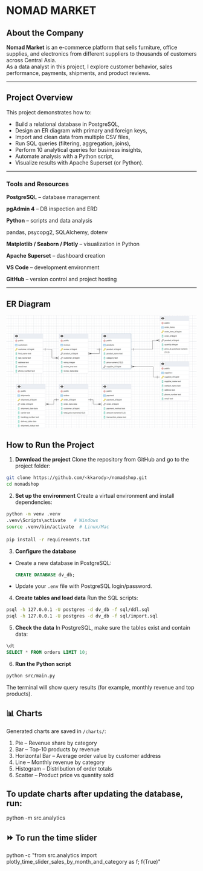 # NOMAD MARKET

## About the Company
**Nomad Market** is an e-commerce platform that sells furniture, office supplies, and electronics from different suppliers to thousands of customers across Central Asia.  
As a data analyst in this project, I explore customer behavior, sales performance, payments, shipments, and product reviews.

---

## Project Overview
This project demonstrates how to:
- Build a relational database in PostgreSQL,
- Design an ER diagram with primary and foreign keys,
- Import and clean data from multiple CSV files,
- Run SQL queries (filtering, aggregation, joins),
- Perform 10 analytical queries for business insights,
- Automate analysis with a Python script,
- Visualize results with Apache Superset (or Python).

---
### Tools and Resources

**PostgreSQ**L – database management

**pgAdmin 4** – DB inspection and ERD

**Python** – scripts and data analysis

pandas, psycopg2, SQLAlchemy, dotenv

**Matplotlib / Seaborn / Plotly** – visualization in Python

**Apache Superset** – dashboard creation

**VS Code** – development environment

**GitHub** – version control and project hosting

---

##  ER Diagram
![ERD](img/erd.jpg)

## How to Run the Project

1. **Download the project**
   Clone the repository from GitHub and go to the project folder:

```bash
git clone https://github.com/<kkarody>/nomadshop.git
cd nomadshop
```

2. **Set up the environment**
   Create a virtual environment and install dependencies:

```bash
python -m venv .venv
.venv\Scripts\activate   # Windows
source .venv/bin/activate  # Linux/Mac

pip install -r requirements.txt
```

3. **Configure the database**

* Create a new database in PostgreSQL:

  ```sql
  CREATE DATABASE dv_db;
  ```
* Update your `.env` file with PostgreSQL login/password.

4. **Create tables and load data**
   Run the SQL scripts:

```bash
psql -h 127.0.0.1 -U postgres -d dv_db -f sql/ddl.sql
psql -h 127.0.0.1 -U postgres -d dv_db -f sql/import.sql
```

5. **Check the data**
   In PostgreSQL, make sure the tables exist and contain data:

```sql
\dt
SELECT * FROM orders LIMIT 10;
```

6. **Run the Python script**

```bash
python src/main.py
```

The terminal will show query results (for example, monthly revenue and top products).


## 📊 Charts
Generated charts are saved in `/charts/`:

1. Pie – Revenue share by category  
2. Bar – Top-10 products by revenue  
3. Horizontal Bar – Average order value by customer address  
4. Line – Monthly revenue by category  
5. Histogram – Distribution of order totals  
6. Scatter – Product price vs quantity sold  

## To update charts after updating the database, run:

python -m src.analytics

## ⏩ To run the time slider
python -c "from src.analytics import plotly_time_slider_sales_by_month_and_category as f; f(True)"